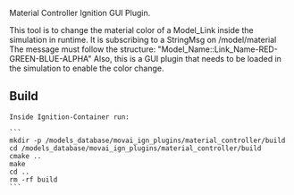 Material Controller Ignition GUI Plugin.

This tool is to change the material color of a Model_Link inside the simulation in runtime.
It is subscribing to a StringMsg on /model/material
The message must follow the structure:
"Model_Name::Link_Name-RED-GREEN-BLUE-ALPHA"
Also, this is a GUI plugin that needs to be loaded in the simulation to enable the color change.

## Build

    Inside Ignition-Container run:

    ```
    mkdir -p /models_database/movai_ign_plugins/material_controller/build
    cd /models_database/movai_ign_plugins/material_controller/build
    cmake ..
    make
    cd ..
    rm -rf build
    ```